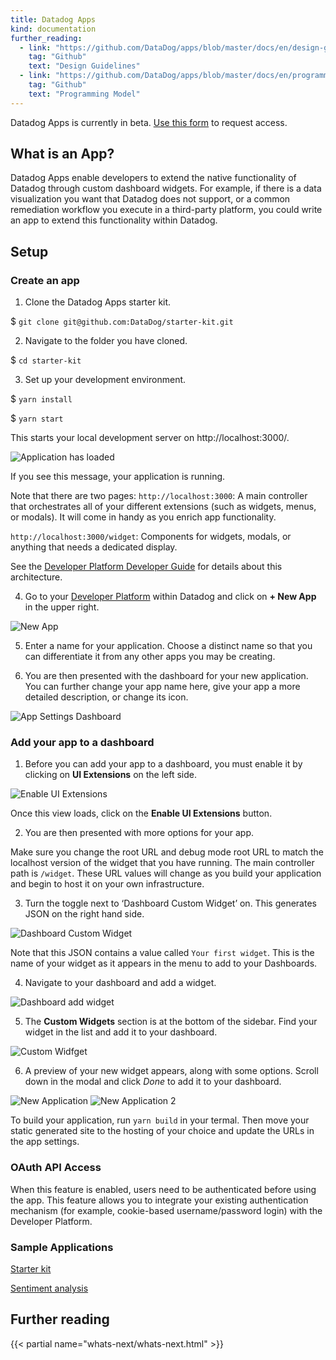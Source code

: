 ```yaml
---
title: Datadog Apps
kind: documentation
further_reading:
  - link: "https://github.com/DataDog/apps/blob/master/docs/en/design-guidelines.md"
    tag: "Github"
    text: "Design Guidelines"
  - link: "https://github.com/DataDog/apps/blob/master/docs/en/programming-model.md"
    tag: "Github"
    text: "Programming Model"
---
```


<div class="alert alert-warning">
Datadog Apps is currently in beta. <a href="https://dtdg.co/3E5iHd8">Use this form</a> to request access.
</div>

## What is an App?

Datadog Apps enable developers to extend the native functionality of Datadog through custom dashboard widgets. For example, if there is a data visualization you want that Datadog does not support, or a common remediation workflow you execute in a third-party platform, you could write an app to extend this functionality within Datadog.

## Setup

### Create an app

1. Clone the Datadog Apps starter kit.

$ `git clone git@github.com:DataDog/starter-kit.git` 

2. Navigate to the folder you have cloned. 

$ `cd starter-kit`


3. Set up your development environment.

$ `yarn install`


$ `yarn start`

This starts your local development server on http://localhost:3000/.

<img style="max-width:80%" alt="Application has loaded" src="https://user-images.githubusercontent.com/228230/137548156-3c41407d-ee2f-423d-8a6e-8533115d462b.png">

If you see this message, your application is running.

Note that there are two pages:
`http://localhost:3000`: A main controller that orchestrates all of your different extensions (such as widgets, menus, or  modals). It will come in handy as you enrich app functionality.

`http://localhost:3000/widget`: Components for widgets, modals, or anything that needs a dedicated display.

See the [Developer Platform Developer Guide][3] for details about this architecture.

4. Go to your [Developer Platform][4] within Datadog and click on **+ New App** in the upper right.

<img style="max-width:80%" alt="New App" src="https://user-images.githubusercontent.com/228230/137548671-c0c64c2e-e3cd-494b-990c-8dc8a90d4800.png">

5. Enter a name for your application. Choose a distinct name so that you can differentiate it from any other apps you may be creating.

6. You are then presented with the dashboard for your new application. You can further change your app name here, give your app a more detailed description, or change its icon.

<img style="max-width:80%" alt="App Settings Dashboard" src="https://user-images.githubusercontent.com/228230/137548724-0487c169-9b65-4b31-bfa6-f8da3bbd2785.png">


### Add your app to a dashboard

1. Before you can add your app to a dashboard, you must enable it by clicking on **UI Extensions** on the left side.

<img style="max-width:80%" alt="Enable UI Extensions" src="https://user-images.githubusercontent.com/228230/137548823-0ad7f1ae-512f-44a4-93ca-c2aa3c47b992.png">

Once this view loads, click on the **Enable UI Extensions** button. 

2. You are then presented with more options for your app.

Make sure you change the root URL and debug mode root URL to match the localhost version of the widget that you have running. The main controller path is `/widget`. These URL values will change as you build your application and begin to host it on your own infrastructure.

3. Turn the toggle next to ‘Dashboard Custom Widget’ on. This generates JSON on the right hand side. 

<img style="max-width:80%" alt="Dashboard Custom Widget" src="https://user-images.githubusercontent.com/228230/137549275-f901e4c1-16ad-4c82-95f3-9ba7f346c9ba.png">


Note that this JSON contains a value called `Your first widget`. This is the name of your widget as it appears in the menu to add to your Dashboards.

4. Navigate to your dashboard and add a widget.

<img style="max-width:80%" alt="Dashboard add widget" src="https://user-images.githubusercontent.com/228230/137550297-3f98c5e0-0826-4109-b6e4-bf6dd1209aa2.png">


5. The **Custom Widgets** section is at the bottom of the sidebar. Find your widget in the list and add it to your dashboard. 

<img style="max-width:80%" alt="Custom Widfget" src="https://user-images.githubusercontent.com/228230/137550380-7b9b222d-c848-4d17-9060-cd0345780a11.png">

6. A preview of your new widget appears, along with some options. Scroll down in the modal and click *Done* to add it to your dashboard.

<img style="max-width:80%" alt="New Application" src="https://user-images.githubusercontent.com/228230/137550741-669f69c6-4a9b-4253-afc4-be3257a1084e.png">

<img style="max-width:80%" alt="New Application 2" src="https://user-images.githubusercontent.com/228230/137550757-96bce01d-2ec4-4c0f-b045-e18b756e52df.png">



To build your application, run `yarn build` in your termal. Then move your static generated site to the hosting of your choice and update the URLs in the app settings.

### OAuth API Access

When this feature is enabled, users need to be authenticated before using the app. This feature allows you to integrate your existing authentication mechanism (for example, cookie-based username/password login) with the Developer Platform.

### Sample Applications

[Starter kit][1]

[Sentiment analysis][2]

## Further reading

{{< partial name="whats-next/whats-next.html" >}}

[1]: https://github.com/DataDog/starter-kit/
[2]: https://github.com/DataDog/apps/tree/master/examples/sentiment
[3]: https://github.com/DataDog/apps/blob/master/docs/en/programming-model.md
[4]: https://app.datadoghq.com/apps

